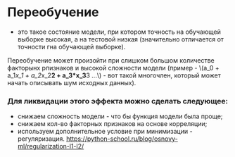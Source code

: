 # Переобучение
- это такое состояние модели, при котором точность на обучающей выборке высокая, а на тестовой низкая (значительно отличается от точности гна обучающей выборке).

Переобучение может произойти при слишком большом количестве факторынх рпизнаков и высокой сложности модели (пример - \\(a_0 + a_1*x_1 + a_2*x_2**2 + a_3*x_3**3 ...\\) - вот такой многочлен, который может начать описывать шум исходных данных).

### Для ликвидации этого эффекта можно сделать следующее:
* снижаем сложность модели - что бы функция модели была проще;
* снижаем кол-во факторных признаков на основе корреляции;
* используем дополнительное условие при минимизации - регуляризация.
https://python-school.ru/blog/osnovy-ml/regularization-l1-l2/

